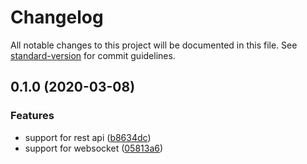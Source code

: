 # Changelog

All notable changes to this project will be documented in this file. See [standard-version](https://github.com/conventional-changelog/standard-version) for commit guidelines.

## 0.1.0 (2020-03-08)


### Features

* support for rest api ([b8634dc](https://github.com/chunkai1312/fugle/commit/b8634dccf997882d4ca7eff60be2244d2d0a64c7))
* support for websocket ([05813a6](https://github.com/chunkai1312/fugle/commit/05813a6761ef592f0c64aa5e1518307e9614082f))
